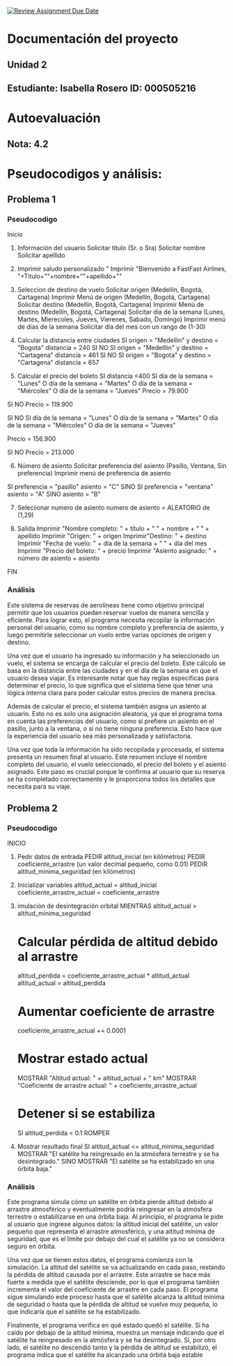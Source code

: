 [![Review Assignment Due Date](https://classroom.github.com/assets/deadline-readme-button-22041afd0340ce965d47ae6ef1cefeee28c7c493a6346c4f15d667ab976d596c.svg)](https://classroom.github.com/a/fz23fUQP)
# Documentación del proyecto
## Unidad 2

Estudiante: Isabella Rosero 
ID:  000505216
---
# Autoevaluación
## Nota: 4.2


# Pseudocodigos y análisis:
## Problema 1
### Pseudocodigo

Inicio

1. Información del usuario
Solicitar titulo (Sr. o Sra)
Solicitar nombre
Solicitar apellido

2. Imprimir saludo personalizado "
Imprimir "Bienvenido a FastFast Airlines, "+Titulo+""+nombre+""+apellido+""

3. Seleccion de destino de vuelo
Solicitar origen (Medellín, Bogotá, Cartagena)
Imprimir Menú de origen (Medellín, Bogotá, Cartagena)
Solicitar destino (Medellín, Bogotá, Cartagena)
Imprimir Menú de destino (Medellín, Bogotá, Cartagena)
Solicitar dia de la semana (Lunes, Martes, Mierecoles, Jueves, Vierenes, Sabado, Domingo)
Imprimir menú de dias de la semana 
Solicitar día del mes con un rango de (1-30)

4. Calcular la distancia entre ciudades 
SI origen = "Medellin" y destino = "Bogota"
  distancia = 240
SI NO SI origen = "Medelllin" y destino = "Cartagena"
  distancia = 461
SI NO SI origen = "Bogota" y destino = "Cartagena"
  distancia = 657

5. Calcular el precio del boleto 
SI distancia <400
  SI día de la semana = "Lunes" O día de la semana = "Martes" O día de la semana = "Miércoles" O día de la semana = "Jueves"
   Precio = 79.900

SI NO
   Precio = 119.900

SI NO 
  SI día de la semana = "Lunes" O día de la semana = "Martes" O día de la semana = "Miércoles" O día de la semana = "Jueves"

   Precio = 156.900

SI NO
   Precio = 213.000

6. Número de asiento
Solicitar preferencia del asiento (Pasillo, Ventana, Sin preferencia)
Imprimir menú de preferencia de asiento 

SI preferencia = "pasillo"
    asiento = "C"
SINO SI preferencia = "ventana"
    asiento = "A"
SINO
    asiento = "B"

7. Seleciionar numero de asiento
 numero de asiento = ALEATORIO de (1,29)

8. Salida
Imprimir "Nombre completo: " + título + " " + nombre + " " + apellido
Imprimir "Origen: " + origen
Imprimir"Destino: " + destino
Imprimir "Fecha de vuelo: " + día de la semana + " " + día del mes
Imprimir "Precio del boleto: " + precio
Imprimir "Asiento asignado: " + número de asiento + asiento

FIN

### Análisis
Este sistema de reservas de aerolíneas tiene como objetivo principal permitir que los usuarios puedan reservar vuelos de manera sencilla y eficiente. Para lograr esto, el programa necesita recopilar la información personal del usuario, como su nombre completo y preferencia de asiento, y luego permitirle seleccionar un vuelo entre varias opciones de origen y destino.

Una vez que el usuario ha ingresado su información y ha seleccionado un vuelo, el sistema se encarga de calcular el precio del boleto. Este cálculo se basa en la distancia entre las ciudades y en el día de la semana en que el usuario desea viajar. Es interesante notar que hay reglas específicas para determinar el precio, lo que significa que el sistema tiene que tener una lógica interna clara para poder calcular estos precios de manera precisa.

Además de calcular el precio, el sistema también asigna un asiento al usuario. Esto no es solo una asignación aleatoria, ya que el programa toma en cuenta las preferencias del usuario, como si prefiere un asiento en el pasillo, junto a la ventana, o si no tiene ninguna preferencia. Esto hace que la experiencia del usuario sea más personalizada y satisfactoria.

Una vez que toda la información ha sido recopilada y procesada, el sistema presenta un resumen final al usuario. Este resumen incluye el nombre completo del usuario, el vuelo seleccionado, el precio del boleto y el asiento asignado. Este paso es crucial porque le confirma al usuario que su reserva se ha completado correctamente y le proporciona todos los detalles que necesita para su viaje.

## Problema 2
### Pseudocodigo

INICIO

1. Pedir datos de entrada
PEDIR altitud_inicial (en kilómetros)
PEDIR coeficiente_arrastre (un valor decimal pequeño, como 0.01)
PEDIR altitud_minima_seguridad (en kilómetros)

2. Inicializar variables
altitud_actual = altitud_inicial
coeficiente_arrastre_actual = coeficiente_arrastre

3. imulación de desintegración orbital
MIENTRAS altitud_actual > altitud_minima_seguridad
    # Calcular pérdida de altitud debido al arrastre
    altitud_perdida = coeficiente_arrastre_actual * altitud_actual
    altitud_actual = altitud_perdida

    # Aumentar coeficiente de arrastre
    coeficiente_arrastre_actual += 0.0001

    # Mostrar estado actual
    MOSTRAR "Altitud actual: " + altitud_actual + " km"
    MOSTRAR "Coeficiente de arrastre actual: " + coeficiente_arrastre_actual

    # Detener si se estabiliza
    SI altitud_perdida < 0.1
        ROMPER

4. Mostrar resultado final
SI altitud_actual <= altitud_minima_seguridad
    MOSTRAR "El satélite ha reingresado en la atmósfera terrestre y se ha desintegrado."
SINO
    MOSTRAR "El satélite se ha estabilizado en una órbita baja."

### Análisis

Este programa simula cómo un satélite en órbita pierde altitud debido al arrastre atmosférico y eventualmente podría reingresar en la atmósfera terrestre o estabilizarse en una órbita baja. Al principio, el programa le pide al usuario que ingrese algunos datos: la altitud inicial del satélite, un valor pequeño que representa el arrastre atmosférico, y una altitud mínima de seguridad, que es el límite por debajo del cual el satélite ya no se considera seguro en órbita.

Una vez que se tienen estos datos, el programa comienza con la simulación. La altitud del satélite se va actualizando en cada paso, restando la pérdida de altitud causada por el arrastre. Este arrastre se hace más fuerte a medida que el satélite desciende, por lo que el programa también incrementa el valor del coeficiente de arrastre en cada paso. El programa sigue simulando este proceso hasta que el satélite alcanza la altitud mínima de seguridad o hasta que la pérdida de altitud se vuelve muy pequeña, lo que indicaría que el satélite se ha estabilizado.

Finalmente, el programa verifica en qué estado quedó el satélite. Si ha caído por debajo de la altitud mínima, muestra un mensaje indicando que el satélite ha reingresado en la atmósfera y se ha desintegrado. Si, por otro lado, el satélite no descendió tanto y la pérdida de altitud se estabilizó, el programa indica que el satélite ha alcanzado una órbita baja estable

